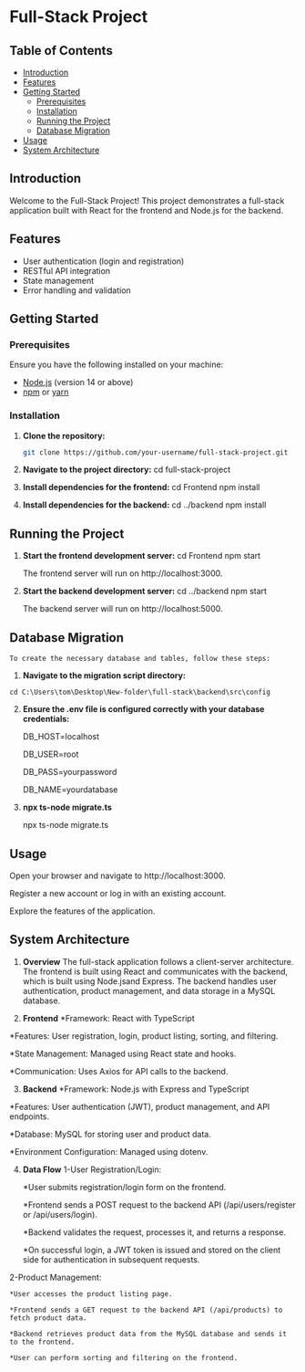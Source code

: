 # Full-Stack Project

## Table of Contents

- [Introduction](#introduction)
- [Features](#features)
- [Getting Started](#getting-started)
  - [Prerequisites](#prerequisites)
  - [Installation](#installation)
  - [Running the Project](#running-the-project)
  - [Database Migration](#database-migration)
- [Usage](#usage)
- [System Architecture](#system-architecture)

## Introduction

Welcome to the Full-Stack Project! This project demonstrates a full-stack application built with React for the frontend and Node.js for the backend.

## Features

- User authentication (login and registration)
- RESTful API integration
- State management
- Error handling and validation

## Getting Started

### Prerequisites

Ensure you have the following installed on your machine:

- [Node.js](https://nodejs.org/) (version 14 or above)
- [npm](https://www.npmjs.com/) or [yarn](https://yarnpkg.com/)

### Installation

1. **Clone the repository:**

   ```bash
   git clone https://github.com/your-username/full-stack-project.git


2. **Navigate to the project directory:**
    cd full-stack-project


3. **Install dependencies for the frontend:**
    cd Frontend
    npm install


4. **Install dependencies for the backend:**
    cd ../backend
    npm install

## Running the Project
1. **Start the frontend development server:**
    cd Frontend
    npm start

    The frontend server will run on http://localhost:3000.



2. **Start the backend development server:**
    cd ../backend
    npm start

    The backend server will run on http://localhost:5000.


## Database Migration

    To create the necessary database and tables, follow these steps:

  1. **Navigate to the migration script directory:**

    cd C:\Users\tom\Desktop\New-folder\full-stack\backend\src\config

2. **Ensure the .env file is configured correctly with your database credentials:**

    DB_HOST=localhost

    DB_USER=root

    DB_PASS=yourpassword
    
    DB_NAME=yourdatabase

3. **npx ts-node migrate.ts**

    npx ts-node migrate.ts



## Usage

Open your browser and navigate to http://localhost:3000.

Register a new account or log in with an existing account.

Explore the features of the application.


## System Architecture
1. **Overview**
    The full-stack application follows a client-server architecture. The frontend is built using React and communicates with the backend, which is built using Node.jsand Express. The backend handles user authentication, product management, and data storage in a MySQL database.

2. **Frontend**
*Framework: React with TypeScript

*Features: User registration, login, product listing, sorting, and filtering.

*State Management: Managed using React state and hooks.

*Communication: Uses Axios for API calls to the backend.

3. **Backend**
*Framework: Node.js with Express and TypeScript

*Features: User authentication (JWT), product management, and API endpoints.

*Database: MySQL for storing user and product data.

*Environment Configuration: Managed using dotenv.

4. **Data Flow**
 1-User Registration/Login:

    *User submits registration/login form on the frontend.

    *Frontend sends a POST request to the backend API (/api/users/register or /api/users/login).

    *Backend validates the request, processes it, and returns a response.

    *On successful login, a JWT token is issued and stored on the client side for authentication in subsequent requests.

  2-Product Management:

    *User accesses the product listing page.

    *Frontend sends a GET request to the backend API (/api/products) to fetch product data.

    *Backend retrieves product data from the MySQL database and sends it to the frontend.

    *User can perform sorting and filtering on the frontend.